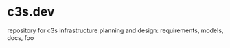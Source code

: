 c3s.dev
=======

repository for c3s infrastructure planning and design: requirements, models, docs, foo